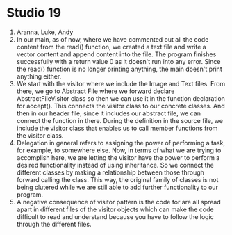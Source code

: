 # Studio 19
1. Aranna, Luke, Andy
2. In our main, as of now, where we have commented out all the code content from the read() function,
we created a text file and write a vector content and append content into the file. The program finishes successfully with
a return value 0 as it doesn't run into any error. Since the read() function is no longer printing anything, the main
doesn't print anything either.
3. We start with the visitor where we include the Image and Text files. From there, we go to Abstract File where
we forward declare AbstractFileVisitor class so then we can use it in the function declaration for accept(). This 
connects the visitor class to our concrete classes. And then in our header file, since it includes our abstract file, 
we can connect the function in there. During the definition in the source file, we include the visitor class that 
enables us to call member functions from the visitor class.
4. Delegation in general refers to assigning the power of performing a task, for example, to somewhere else. Now, in terms
of what we are trying to accomplish here, we are letting the visitor have the power to perform a desired functionality
instead of using inheritance. So we connect the different classes by making a relationship between those through
forward calling the class. This way, the original family of classes is not being clutered while we are still able to add
further functionality to our program.
5. A negative consequence of visitor pattern is the code for are all spread apart in different files of the visitor objects
which can make the code difficult to read and understand because you have to follow the logic through the different files.
